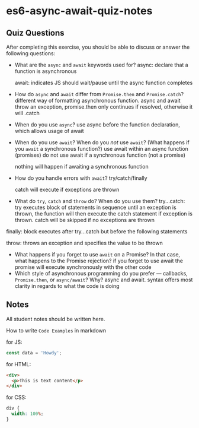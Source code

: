 # es6-async-await-quiz-notes

## Quiz Questions

After completing this exercise, you should be able to discuss or answer the following questions:

- What are the `async` and `await` keywords used for?
  async: declare that a function is asynchronous

  await: indicates JS should wait/pause until the async function completes

- How do `async` and `await` differ from `Promise.then` and `Promise.catch`?
  different way of formatting asynchronous function. async and await throw an exception, promise.then only continues if resolved, otherwise it will .catch
- When do you use `async`?
  use async before the function declaration, which allows usage of await
- When do you use `await`? When do you _not_ use `await`? (What happens if you `await` a synchronous function?)
  use await within an async function (promises) do not use await if a synchronous function (not a promise)

  nothing will happen if awaiting a synchronous function

- How do you handle errors with `await`?
  try/catch/finally

  catch will execute if exceptions are thrown

- What do `try`, `catch` and `throw` do? When do you use them?
  try...catch: try executes block of statements in sequence until an exception is thrown, the function will then execute the catch statement if exception is thrown. catch will be skipped if no exceptions are thrown

finally: block executes after try...catch but before the following statements

throw: throws an exception and specifies the value to be thrown

- What happens if you forget to use `await` on a Promise? In that case, what happens to the Promise rejection?
  if you forget to use await the promise will execute synchronously with the other code
- Which style of asynchronous programming do you prefer — callbacks, `Promise.then`, or `async/await`? Why?
  async and await. syntax offers most clarity in regards to what the code is doing

## Notes

All student notes should be written here.

How to write `Code Examples` in markdown

for JS:

```javascript
const data = 'Howdy';
```

for HTML:

```html
<div>
  <p>This is text content</p>
</div>
```

for CSS:

```css
div {
  width: 100%;
}
```
